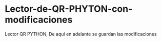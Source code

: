 # Lector-de-QR-PHYTON-con-modificaciones
Lector QR PYTHON, De aquí en adelante se guardan las modificaciones 

